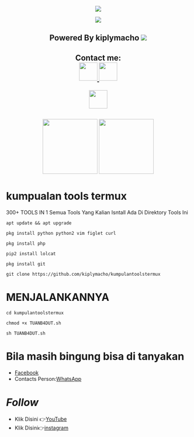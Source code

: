 <p align="center">
<img src="https://readme-typing-svg.herokuapp.com?color=%2336BCF7&center=true&vCenter=true&lines=Channel+YouTube+@km7ujuh" />
</p>

<p align="center">
<img src="https://readme-typing-svg.herokuapp.com?color=%2336BCF7&center=true&vCenter=true&lines=K+I+P+L+Y+M+A+C+H+O" />
</p>

<h2 align="center">
Powered By kiplymacho
<img src="https://img.shields.io/badge/Version-1.0.0-blue.svg"></h2>

</p> 

<div height='45' align="center">
<h2>Contact me: <br>
<a href="https://github.com/kiplymacho"> <img src="https://cdn.jsdelivr.net/npm/simple-icons@3.0.1/icons/github.svg" height='50'> </a>
<a href="https://facebook.com/kiplymachobanjar"> <img src="https://cdn.jsdelivr.net/npm/simple-icons@3.0.1/icons/facebook.svg" height='50'> </a>

<a href="https://paypal.me/kiplymacho"> <img src="https://cdn.trakteer.id/images/embed/trbtn-red-6.png" height='50'> </a>
</h2>
</div>
<h2 align="center">
<img height=150 src="https://github-readme-stats.vercel.app/api/top-langs/?username=kiplymacho&layout=compact&theme=dark">
<img height=150 src="https://github-readme-stats.vercel.app/api?username=kiplymacho&count_private=true&show_icons=true&theme=dark">
<h2 align="center">

# kumpualan tools termux
300+ TOOLS IN 1
Semua Tools Yang Kalian Isntall Ada Di Direktory Tools Ini

```
apt update && apt upgrade
```
```
pkg install python python2 vim figlet curl
```

```
pkg install php
```

```
pip2 install lolcat
```

```
pkg install git
```

```
git clone https://github.com/kiplymacho/kumpulantoolstermux
```

# MENJALANKANNYA

```
cd kumpulantoolstermux
```
```
chmod +x TUANB4DUT.sh
```
```
sh TUANB4DUT.sh
```

# Bila masih bingung bisa di tanyakan 
- [Facebook](https://www.facebook.com/httpcustomkiplymacho/)
- Contacts Person:[WhatsApp](https://wa.me/6285751032225) 

# _Follow_
- Klik Disini 👉[YouTube](https://www.youtube.com/@km7ujuh)
- Klik Disini👉[instagram](https://github.com/kiplymacho)
